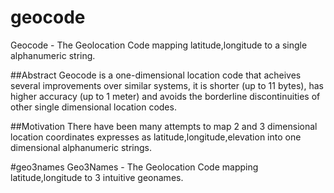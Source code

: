 # geocode
Geocode - The Geolocation Code mapping latitude,longitude to a single alphanumeric string.

##Abstract
Geocode is a one-dimensional location code that acheives several improvements over similar systems, it is shorter (up to 11 bytes), has higher accuracy (up to 1 meter) and avoids the borderline discontinuities of other single dimensional location codes. 

##Motivation
There have been many attempts to map 2 and 3 dimensional location coordinates expresses as latitude,longitude,elevation into one dimensional alphanumeric strings. 


#geo3names
Geo3Names - The Geolocation Code mapping latitude,longitude to 3 intuitive geonames.
